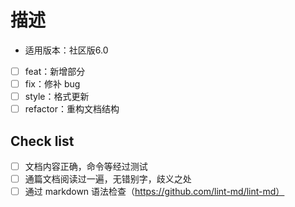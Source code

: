 # 描述

- 适用版本：社区版6.0

- [ ] feat：新增部分
- [ ] fix：修补 bug
- [ ] style：格式更新
- [ ] refactor：重构文档结构

## Check list

- [ ] 文档内容正确，命令等经过测试
- [ ] 通篇文档阅读过一遍，无错别字，歧义之处
- [ ] 通过 markdown 语法检查（https://github.com/lint-md/lint-md）
